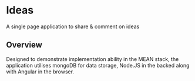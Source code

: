 # Ideas

A single page application to share & comment on ideas

## Overview

Designed to demonstrate implementation ability in the MEAN stack, the application utilises mongoDB for data storage, Node.JS in the backed along with Angular in the browser.

